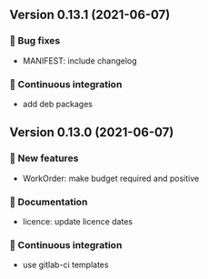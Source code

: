 ## Version 0.13.1 (2021-06-07)
### 👷 Bug fixes

- MANIFEST: include changelog

### 🤖 Continuous integration

- add deb packages

## Version 0.13.0 (2021-06-07)
### 🎉 New features

- WorkOrder: make budget required and positive

### 📝 Documentation

- licence: update licence dates

### 🤖 Continuous integration

- use gitlab-ci templates